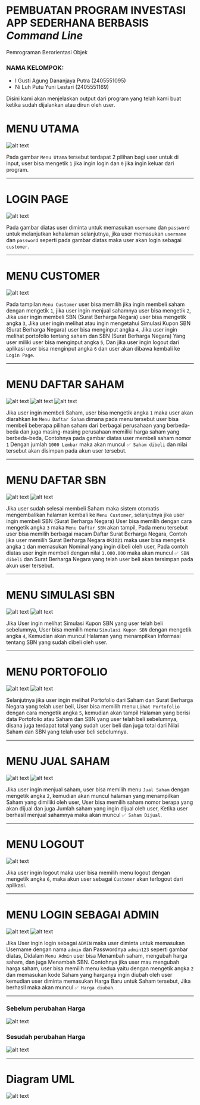 # PEMBUATAN PROGRAM INVESTASI APP SEDERHANA BERBASIS _Command Line_

Pemrograman Berorientasi Objek

### NAMA KELOMPOK:
- I Gusti Agung Dananjaya Putra (2405551095)
- Ni Luh Putu Yuni Lestari (2405551169)

Disini kami akan menjelaskan output dari program yang telah kami buat ketika sudah dijalankan atau dirun oleh user.

# MENU UTAMA
![alt text](https://github.com/yunilestari688/TUGAS-PBO-/blob/main/Screenshot/WhatsApp%20Image%202025-04-28%20at%2023.37.51.jpeg?raw=true)

Pada gambar `Menu Utama` tersebut terdapat 2 pilihan bagi user untuk di input, user bisa mengetik `1` jika ingin login dan `0` jika ingin keluar dari program.

---
# LOGIN PAGE
![alt text](https://github.com/yunilestari688/TUGAS-PBO-/blob/main/Screenshot/image2.png?raw=true)

Pada gambar diatas user diminta untuk memasukan `username` dan `password` untuk melanjutkan kehalaman selanjutnya, jika user memasukan `username` dan `password` seperti pada gambar diatas maka user akan login sebagai `customer`.

---
# MENU CUSTOMER
![alt text](https://github.com/yunilestari688/TUGAS-PBO-/blob/main/Screenshot/WhatsApp%20Image%202025-04-29%20at%2000.03.23.jpeg?raw=true)

Pada tampilan `Menu Customer` user bisa memilih jika ingin membeli saham dengan mengetik `1`, jika user ingin menjual sahamnya user bisa mengetik `2`, Jika user ingin membeli SBN (Surat Berharga Negara) user bisa mengetik angka `3`, Jika user ingin melihat atau ingin mengetahui Simulasi Kupon SBN (Surat Berharga Negara) user bisa menginput angka `4`, Jika user ingin melihat portofolio tentang saham dan SBN (Surat Berharga Negara) Yang user miliki user bisa menginput angka `5`, Dan jika user ingin logout dari aplikasi user bisa menginput angka `6` dan user akan dibawa kembali ke `Login Page`.

---
# MENU DAFTAR SAHAM
![alt text](https://github.com/yunilestari688/TUGAS-PBO-/blob/main/Screenshot/WhatsApp%20Image%202025-04-29%20at%2000.04.48.jpeg?raw=true)
![alt text](https://github.com/yunilestari688/TUGAS-PBO-/blob/main/Screenshot/WhatsApp%20Image%202025-04-29%20at%2000.05.40.jpeg?raw=true)
![alt text](https://github.com/yunilestari688/TUGAS-PBO-/blob/main/Screenshot/WhatsApp%20Image%202025-04-29%20at%2000.06.17.jpeg?raw=true)

Jika user ingin membeli Saham, user bisa mengetik angka `1` maka user akan diarahkan ke `Menu Daftar Saham` dimana pada menu tersebut user bisa membeli beberapa pilihan saham dari berbagai perusahaan yang berbeda-beda dan juga masing-masing perusahaan memiliki harga saham yang berbeda-beda, Contohnya pada gambar diatas user membeli saham nomor `1` Dengan jumlah `1000 Lembar` maka akan muncul `✅ Saham dibeli` dan nilai tersebut akan disimpan pada akun user tersebut.

---
# MENU DAFTAR SBN
![alt text](https://github.com/yunilestari688/TUGAS-PBO-/blob/main/Screenshot/WhatsApp%20Image%202025-04-29%20at%2000.08.53.jpeg?raw=true)
![alt text](https://github.com/yunilestari688/TUGAS-PBO-/blob/main/Screenshot/WhatsApp%20Image%202025-04-29%20at%2000.11.05.jpeg?raw=true)

Jika user sudah selesai membeli Saham maka sistem otomatis mengembalikan halaman kembali ke `Menu Customer`, selanjutnya jika user ingin membeli SBN (Surat Berharga Negara) User bisa memilih dengan cara mengetik angka `3` maka `Menu Daftar SBN` akan tampil, Pada menu tersebut user bisa memilih berbagai macam Daftar Surat Berharga Negara, Contoh jika user memilih Surat Berharga Negara `ORIO21` maka user bisa mengetik angka `1` dan memasukan Nominal yang ingin dibeli oleh user, Pada contoh diatas user ingin membeli dengan nilai `1.000.000` maka akan muncul `✅ SBN dibeli` dan Surat Berharga Negara yang telah user beli akan tersimpan pada akun user tersebut.

---
# MENU SIMULASI SBN
![alt text](https://github.com/yunilestari688/TUGAS-PBO-/blob/main/Screenshot/WhatsApp%20Image%202025-04-29%20at%2003.36.00.jpeg?raw=true)
![alt text](https://github.com/yunilestari688/TUGAS-PBO-/blob/main/Screenshot/WhatsApp%20Image%202025-04-29%20at%2003.36.48.jpeg?raw=true)

Jika User ingin melihat Simulasi Kupon SBN yang user telah beli sebelumnya, User bisa memilih menu `Simulasi Kupon SBN` dengan mengetik angka `4`, Kemudian akan muncul Halaman yang menampilkan Informasi tentang SBN yang sudah dibeli oleh user.

---

# MENU PORTOFOLIO
![alt text](https://github.com/yunilestari688/TUGAS-PBO-/blob/main/Screenshot/WhatsApp%20Image%202025-04-29%20at%2000.12.52.jpeg?raw=true)
![alt text](https://github.com/yunilestari688/TUGAS-PBO-/blob/main/Screenshot/image.png?raw=true)

Selanjutnya jika user ingin melihat Portofolio dari Saham dan Surat Berharga Negara yang telah user beli, User bisa memilih menu `Lihat Portofolio` dengan cara mengetik angka `5`, kemudian akan tampil Halaman yang berisi data Portofolio atau Saham dan SBN yang user telah beli sebelumnya, disana juga terdapat total yang sudah user beli dan juga total dari Nilai Saham dan SBN yang telah user beli sebelumnya.

---

# MENU JUAL SAHAM
![alt text](https://github.com/yunilestari688/TUGAS-PBO-/blob/main/Screenshot/WhatsApp%20Image%202025-04-29%20at%2000.14.32.jpeg?raw=true)
![alt text](https://github.com/yunilestari688/TUGAS-PBO-/blob/main/Screenshot/WhatsApp%20Image%202025-04-29%20at%2000.15.22.jpeg?raw=true)

Jika user ingin menjual saham, user bisa memilih menu `Jual Saham` dengan mengetik angka `2`, kemudian akan muncul halaman yang menampilkan Saham yang dimiliki oleh user, User bisa memilih saham nomor berapa yang akan dijual dan juga Jumlah saham yang ingin dijual oleh user, Ketika user berhasil menjual sahamnya maka akan muncul `✅ Saham Dijual`.

---
# MENU LOGOUT
![alt text](https://github.com/yunilestari688/TUGAS-PBO-/blob/main/Screenshot/WhatsApp%20Image%202025-04-29%20at%2000.16.13.jpeg?raw=true)

Jika user ingin logout maka user bisa memilih menu logout dengan mengetik angka `6`, maka akun user sebagai `Customer` akan terlogout dari aplikasi.

---
# MENU LOGIN SEBAGAI ADMIN
![alt text](https://github.com/yunilestari688/TUGAS-PBO-/blob/main/Screenshot/WhatsApp%20Image%202025-04-29%20at%2000.16.45.jpeg?raw=true)
![alt text](https://github.com/yunilestari688/TUGAS-PBO-/blob/main/Screenshot/WhatsApp%20Image%202025-04-29%20at%2000.20.42.jpeg?raw=true)

Jika User ingin login sebagai `ADMIN` maka user diminta untuk memasukan Username dengan nama `admin` dan Passwordnya `admin123` seperti gambar diatas, Didalam `Menu Admin` user bisa Menambah saham, mengubah harga saham, dan juga Menambah SBN. Contohnya jika user mau mengubah harga saham, user bisa memilih menu kedua yaitu dengan mengetik angka `2` dan memasukan kode Saham yang harganya ingin diubah oleh user kemudian user diminta memasukan Harga Baru untuk Saham tersebut, Jika berhasil maka akan muncul `✅ Harga diubah`.

---
### Sebelum perubahan Harga
![alt text](https://github.com/yunilestari688/TUGAS-PBO-/blob/main/Screenshot/WhatsApp%20Image%202025-04-29%20at%2000.05.40.jpeg?raw=true)
### Sesudah perubahan Harga
![alt text](https://github.com/yunilestari688/TUGAS-PBO-/blob/main/Screenshot/WhatsApp%20Image%202025-04-29%20at%2000.24.30.jpeg?raw=true)

---
# Diagram UML
![alt text](https://github.com/yunilestari688/TUGAS-PBO-/blob/main/Screenshot/UML%20PROGRAM%20INVESTASI%20TUGAS%20PBO-MacBook%20Air%20yuni.png?raw=true)
